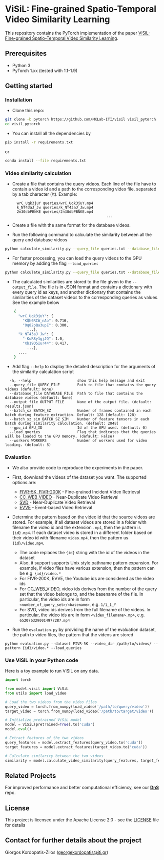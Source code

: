 # ViSiL: Fine-grained Spatio-Temporal Video Similarity Learning
This repository contains the PyTorch implementation of the paper 
[ViSiL: Fine-grained Spatio-Temporal Video Similarity Learning](http://openaccess.thecvf.com/content_ICCV_2019/papers/Kordopatis-Zilos_ViSiL_Fine-Grained_Spatio-Temporal_Video_Similarity_Learning_ICCV_2019_paper.pdf). 

## Prerequisites
* Python 3
* PyTorch 1.xx (tested with 1.1-1.9)

## Getting started

### Installation

* Clone this repo:
```bash
git clone -b pytorch https://github.com/MKLab-ITI/visil visil_pytorch
cd visil_pytorch
```
* You can install all the dependencies by
```bash
pip install -r requirements.txt
```
or
```bash
conda install --file requirements.txt
```

### Video similarity calculation
* Create a file that contains the query videos.
Each line of the file have to contain a video id and a path to the corresponding video file,
 separated by a tab character (\\t). Example:

        wrC_Uqk3juY queries/wrC_Uqk3juY.mp4
        k_NT43aJ_Jw queries/k_NT43aJ_Jw.mp4
        2n30dbPBNKE queries/2n30dbPBNKE.mp4
                                                 ...	
		

* Create a file with the same format for the database videos.

* Run the following command to calculate the similarity between all the query and database videos
```bash
python calculate_similarity.py --query_file queries.txt --database_file database.txt
```

* For faster processing, you can load the query videos to the GPU memory by adding the flag  ```--load_queries```
```bash
python calculate_similarity.py --query_file queries.txt --database_file database.txt --load_queries
```

* The calculated similarities are stored to the file given to the ```--output_file```. The file is in JSON format and
contains a dictionary with every query id as keys, and another dictionary that contains the similarities of the dataset
videos to the corresponding queries as values. See the example below
```bash
    {
      "wrC_Uqk3juY": {
        "KQh6RCW_nAo": 0.716,
        "0q82oQa3upE": 0.300,
          ...},
      "k_NT43aJ_Jw": {
        "-KuR8y1gjJQ": 1.0,
        "Xb19O5Iur44": 0.417,
          ...},
      ....
    }
```

* Add flag `--help` to display the detailed description for the arguments of the similarity calculation script

```
  -h, --help                     show this help message and exit
  --query_file QUERY_FILE        Path to file that contains the query videos (default: None)
  --database_file DATABASE_FILE  Path to file that contains the database videos (default: None)
  --output_file OUTPUT_FILE      Name of the output file. (default: results.json)
  --batch_sz BATCH_SZ            Number of frames contained in each batch during feature extraction. Default: 128 (default: 128)
  --batch_sz_sim BATCH_SZ_SIM    Number of feature tensors in each batch during similarity calculation. (default: 2048)
  --gpu_id GPU_ID                Id of the GPU used. (default: 0)
  --load_queries                 Flag that indicates that the queries will be loaded to the GPU memory. (default: False)
  --workers WORKERS              Number of workers used for video loading. (default: 8)
```

### Evaluation
* We also provide code to reproduce the experiments in the paper.

* First, download the videos of the dataset you want. The supported options are:
    * [FIVR-5K, FIVR-200K](http://ndd.iti.gr/fivr/) - Fine-grained Incident Video Retrieval
    * [CC_WEB_VIDEO](http://vireo.cs.cityu.edu.hk/webvideo/) - Near-Duplicate Video Retrieval 
    * [SVD](https://svdbase.github.io/) - Near-Duplicate Video Retrieval 
    * [EVVE](http://pascal.inrialpes.fr/data/evve/) - Event-based Video Retrieval 

* Determine the pattern based on the video id that the source videos are stored. For example,
 if all dataset videos are stored in a folder with filename the video id and the extension `.mp4`,
 then the pattern is `{id}.mp4`. If each dataset video is stored in a different folder based on their
 video id with filename `video.mp4`, then the pattern us `{id}/video.mp4`.
    * The code replaces the `{id}` string with the id of the videos in the dataset
    * Also, it support supports Unix style pathname pattern expansion. For example, if video files have 
    various extension, then the pattern can be e.g. `{id}/video.*`
    * For FIVR-200K, EVVE, the Youtube ids are considered as the video ids
    * For CC_WEB_VIDEO, video ids derives from the number of the query set that the video belongs to, 
    and the basename of the file. In particular, the video ids are in form `<number_of_query_set>/<basename>`, e.g. `1/1_1_Y`
    * For SVD, video ids derives from the full filename of the videos. In particular, the video ids are in form `<video_filename>.mp4`, e.g. `6520763290014977287.mp4`

* Run the `evaluation.py` by providing the name of the evaluation dataset, the path to video files, 
the pattern that the videos are stored
```
python evaluation.py --dataset FIVR-5K --video_dir /path/to/videos/ --pattern {id}/video.* --load_queries
```

### Use ViSiL in your Python code

Here is a toy example to run ViSiL on any data.

```python
import torch

from model.visil import ViSiL
from utils import load_video

# Load the two videos from the video files
query_video = torch.from_numpy(load_video('/path/to/query/video'))
target_video = torch.from_numpy(load_video('/path/to/target/video'))

# Initialize pretrained ViSiL model
model = ViSiL(pretrained=True).to('cuda')
model.eval()

# Extract features of the two videos
query_features = model.extract_features(query_video.to('cuda'))
target_features = model.extract_features(target_video.to('cuda'))

# Calculate similarity between the two videos
similarity = model.calculate_video_similarity(query_features, target_features)
```

## Related Projects
For improved performance and better computational efficiency, see our **[DnS](https://github.com/mever-team/distill-and-select)** repo.


## License
This project is licensed under the Apache License 2.0 - see the [LICENSE](LICENSE) file for details

## Contact for further details about the project

Giorgos Kordopatis-Zilos (georgekordopatis@iti.gr)
